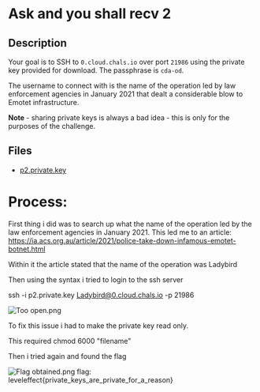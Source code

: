 # Ask and you shall recv 2

## Description

Your goal is to SSH to `0.cloud.chals.io` over port `21986` using the private key provided for download. The passphrase is `cda-od`.

The username to connect with is the name of the operation led by law enforcement agencies in January 2021 that dealt a considerable blow to Emotet infrastructure.

**Note** - sharing private keys is always a bad idea - this is only for the purposes of the challenge.

## Files

* [p2.private.key](files/p2.private.key)

# Process:

First thing i did was to search up what the name of the operation led by the law enforcement agencies in January 2021. This led me to an article: https://ia.acs.org.au/article/2021/police-take-down-infamous-emotet-botnet.html

Within it the article stated that the name of the operation was Ladybird

Then using the syntax i tried to login to the ssh server

ssh -i p2.private.key Ladybird@0.cloud.chals.io -p 21986

![Too open.png](Too%20open.png)

To fix this issue i had to make the private key read only.

This required chmod 6000 "filename"

Then i tried again and found the flag

![Flag obtained.png](Flag%20obtained.png)
flag: leveleffect{private_keys_are_private_for_a_reason}